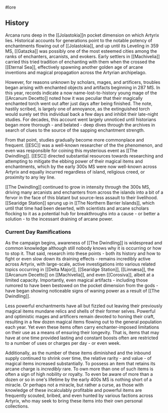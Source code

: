 #lore

## History
Arcana runs deep in the [[Jolastokia]]n pocket dimension on which Artyrix lies. Historical accounts for generations point to the notable potency of enchantments flowing out of [[Jolastokia]], and up until its Leveling in 359 MS, [[Gatazka]] was possibly one of the most esteemed cities among the ranks of enchanters, arcanists, and evokers. Early settlers in [[Machivelia]] carried this tried tradition of enchanting with them when the crossed the [[Eternal Sea]], effectively spawning another golden age of arcane inventions and magical propagation across the Artyrian archipelago.

However, for reasons unknown by scholars, mages, and artificers, troubles began arising with enchanted objects and artifacts beginning in 287 MS. In this year, records indicate a now name-lost-to-history young mage of the [[Arcanum Decetto]] noted how it was peculiar that their magically enchanted torch went out after just days after being finished. The note, hastily scribed, is largely one of annoyance, as the extinguished torch would surely set this individual back a few days and inhibit their late-night studies. For decades, this account went largely unnoticed until historians began more thorough - and belated - deep dives through the archives in search of clues to the source of the sapping enchantment strength.

From that point, studies gradually become more commonplace and frequent. [[ESC]] was a well-known researcher of the the phenomenon, and even was responsible for coining this mysterious event as [[The Dwindling]]. [[ESC]] directed substantial resources towards researching and attempting to mitigate the ebbing power of their magical items and enchantments, which by the early 300s MS were now well-known across Artyrix and equally incurred regardless of island, religious creed, or proximity to any ley line.

[[The Dwindling]] continued to grow in intensity through the 300s MS, driving many arcanists and enchanters from across the islands into a bit of a fervor in the face of this blatant but source-less assault to their livelihood. [[Searidge Station]] sprung up in [[The Northern Barrier Islands]], which until that time had been deserted, with scientists and arcane scholars flocking to it as a potential hub for breakthroughs into a cause - or better a solution - to the incessant draining of arcane power.

### Current Day Ramifications
As the campaign begins, awareness of [[The Dwindling]] is widespread and common knowledge although still nobody knows why it is occurring or how to stop it. That said, research into these points - both its history and how to fight or even slow down its draining effects - remains incredibly active across Artyrix, with large-scale, active investigations into various related topics occurring in [[Delta Major]], [[Searidge Station]], [[Linnæsa]], the [[Arcanum Decetto]] on [[Machivelia]], and even [[Corosiva]], albeit at a limited capacity. Importantly, even magical artifacts - including those rumored to have been bestowed on the pocket dimension from the gods - have began showing noticeable signs of waning power as a result of [[The Dwindling]]. 

Less powerful enchantments have all but fizzled out leaving their previously magical items mundane relics and shells of their former selves. Powerful and optimistic mages and artificers remain devoted to honing their craft, resulting in a few dozen magical items flowing out to the general population each year. Yet even these items often carry enchanter-imposed limitations on their use as a means of ensuring their longevity. That is, items that may have at one time provided lasting and constant boosts often are restricted to a number of uses or charges per day - or even week. 

Additionally, as the number of these items diminished and the inbound supply continued to shrink over time, the relative rarity - and value - of magical items increased substantially. To possess an item that retains its arcane charge is _incredibly_ rare. To own more than one of such items is often a sign of high nobility or royalty. To even be aware of more than a dozen or so in one's lifetime by the early 400s MS is nothing short of a miracle. Or perhaps not a miracle, but rather a curse, as those with knowledge of these incalculably profitable and powerful items are frequently scouted, bribed, and even hunted by various factions across Artyrix, who may seek to bring these items into their own personal collections.